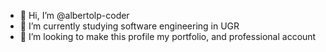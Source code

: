 - 👋 Hi, I’m @albertolp-coder
- 🌱 I’m currently studying software engineering in UGR
- 💞️ I’m looking to make this profile my portfolio, and professional account

<!---
albertolp-coder/albertolp-coder is a ✨ special ✨ repository because its `README.md` (this file) appears on your GitHub profile.
You can click the Preview link to take a look at your changes.
--->
